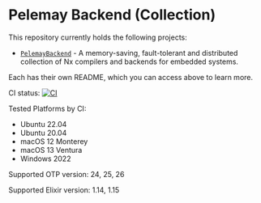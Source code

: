 # Pelemay Backend (Collection)

This repository currently holds the following projects:

* [`PelemayBackend`](https://github.com/zeam-vm/pelemay_backend/tree/main/pelemay_backend#readme) - A memory-saving, fault-tolerant and distributed collection of Nx compilers and backends for embedded systems.

Each has their own README, which you can access above to learn more.

CI status: [![CI](https://github.com/zeam-vm/pelemay_backend/actions/workflows/ci.yml/badge.svg)](https://github.com/zeam-vm/pelemay_backend/actions/workflows/ci.yml/badge.svg)

Tested Platforms by CI:

* Ubuntu 22.04
* Ubuntu 20.04
* macOS 12 Monterey
* macOS 13 Ventura
* Windows 2022

Supported OTP version: 24, 25, 26

Supported Elixir version: 1.14, 1.15
